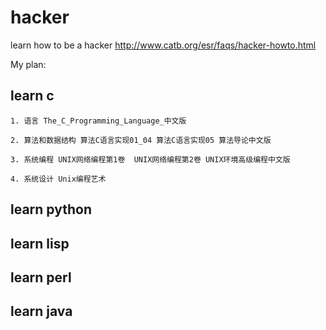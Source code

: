 hacker
======

learn how to be a hacker
<http://www.catb.org/esr/faqs/hacker-howto.html>

My plan:
## learn c ##

    1. 语言 The_C_Programming_Language_中文版

    2. 算法和数据结构 算法C语言实现01_04 算法C语言实现05 算法导论中文版

    3. 系统编程 UNIX网络编程第1卷  UNIX网络编程第2卷 UNIX环境高级编程中文版

    4. 系统设计 Unix编程艺术

## learn python ##
## learn lisp ##
## learn perl ##
## learn java ##


